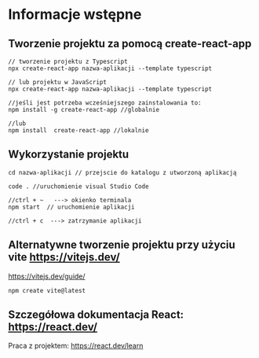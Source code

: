 # Informacje wstępne
## Tworzenie projektu za pomocą create-react-app

```console
// tworzenie projektu z Typescript
npx create-react-app nazwa-aplikacji --template typescript

// lub projektu w JavaScript
npx create-react-app nazwa-aplikacji --template typescript

//jeśli jest potrzeba wcześniejszego zainstalowania to:
npm install -g create-react-app //globalnie

//lub
npm install  create-react-app //lokalnie

```

## Wykorzystanie projektu
```console
cd nazwa-aplikacji // przejscie do katalogu z utworzoną aplikacją

code . //uruchomienie visual Studio Code

//ctrl + ~   ---> okienko terminala
npm start  // uruchomienie aplikacji

//ctrl + c  ---> zatrzymanie aplikacji

```

## Alternatywne tworzenie projektu przy użyciu vite  https://vitejs.dev/

https://vitejs.dev/guide/
```console
npm create vite@latest

```

## Szczegółowa dokumentacja React: https://react.dev/

Praca z projektem:
https://react.dev/learn